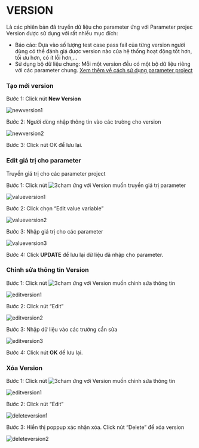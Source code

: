 # VERSION
Là các phiên bản đã truyền dữ liệu cho parameter ứng với Parameter projec
Version được sử dụng với rất nhiều mục đích:
- Báo cáo: Dựa vào số lượng test case pass fail của từng version người dùng có thể đánh giá được version nào của hệ thống hoạt động tốt hơn, tối ưu hơn, có ít lỗi hơn,… 
- Sử dụng bộ dữ liệu chung: Mỗi một version đều có một bộ dữ liệu riêng với các parameter chung. [Xem thêm về cách sử dụng parameter project](https://github.com/quynh-dn/QA-Platform/blob/main/9.1%20Parameter%20cho%20project.md)

###	Tạo mới version
Bước 1:	Click nút **New Version**

![newversion1](https://user-images.githubusercontent.com/105435351/198526580-d4ddf507-cbbb-43af-a6ad-5a46a73c0d1d.png)

Bước 2:	Người dùng nhập thông tin vào các trường cho version

![newversion2](https://user-images.githubusercontent.com/105435351/198526581-cb3a797a-a6ea-4c98-9e44-c826fa50cde2.png)

Bước 3:	Click nút OK để lưu lại.

###	Edit giá trị cho parameter
Truyền giá trị cho các parameter project

Bước 1:	Click nút ![3cham](https://user-images.githubusercontent.com/105435351/197490871-756491bf-bdbc-460f-9a51-9b27ed4240c7.png) ứng với Version muốn truyền giá trị parameter

![valueversion1](https://user-images.githubusercontent.com/105435351/198526586-5b7baf73-0b4c-46de-ab67-71f26c5e0e0f.png)

Bước 2:	Click chọn “Edit value variable”

![valueversion2](https://user-images.githubusercontent.com/105435351/198526588-b1320014-30e0-447a-92a4-5350e27a2ee1.png)

Bước 3:	Nhập giá trị cho các parameter

![valueversion3](https://user-images.githubusercontent.com/105435351/198526549-a263d863-12eb-457d-a8bb-92ec8cec7b2f.png)

Bước 4:	Click **UPDATE** để lưu lại dữ liệu đã nhập cho parameter.

###	Chỉnh sửa thông tin Version
Bước 1:	Click nút ![3cham](https://user-images.githubusercontent.com/105435351/197490871-756491bf-bdbc-460f-9a51-9b27ed4240c7.png)  ứng với Version muốn chỉnh sửa thông tin

![editversion1](https://user-images.githubusercontent.com/105435351/198526566-6da6d7ec-1520-4917-963a-c8d461ac0150.png)

Bước 2:	Click nút “Edit”

![editversion2](https://user-images.githubusercontent.com/105435351/198526571-bf03df0f-83cf-433c-8c64-a4720b64af58.png)

Bước 3:	Nhập dữ liệu vào các trường cần sửa

![editversion3](https://user-images.githubusercontent.com/105435351/198526577-15748f83-f37d-47a8-9a61-9f1f3b6254ba.png)

Bước 4:	Click nút **OK** để lưu lại.

###	Xóa Version
Bước 1:	Click nút ![3cham](https://user-images.githubusercontent.com/105435351/197490871-756491bf-bdbc-460f-9a51-9b27ed4240c7.png)  ứng với Version muốn chỉnh sửa thông tin

![editversion1](https://user-images.githubusercontent.com/105435351/198526566-6da6d7ec-1520-4917-963a-c8d461ac0150.png)

Bước 2:	Click nút “Edit”

![deleteversion1](https://user-images.githubusercontent.com/105435351/198526556-5664002b-0ae8-4201-b02b-425e4bf29853.png)

Bước 3:	Hiển thị poppup xác nhận xóa. Click nút “Delete” để xóa version

![deleteversion2](https://user-images.githubusercontent.com/105435351/198526561-97f4c779-5d1e-47b1-b25f-02865639ba02.png)


